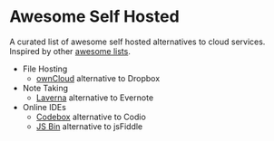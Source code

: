 # Awesome Self Hosted

A curated list of awesome self hosted alternatives to cloud services. Inspired by other [awesome lists](https://github.com/bayandin/awesome-awesomeness).

- File Hosting
	- [ownCloud](https://github.com/owncloud/core) alternative to Dropbox
- Note Taking
	- [Laverna](https://github.com/Laverna/laverna) alternative to Evernote
- Online IDEs
	- [Codebox](https://github.com/CodeboxIDE/codebox) alternative to Codio
	- [JS Bin](https://github.com/jsbin/jsbin/) alternative to jsFiddle
